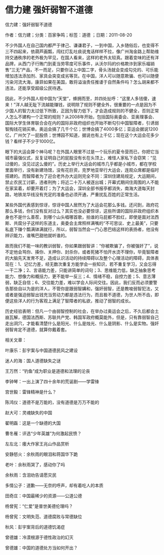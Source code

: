 # 信力建  强奸弱智不道德  
  
信力建：强奸弱智不道德  
作者：信力建；分类：百家争鸣；标签：道德 ；日期：2011-08-20  
不少外国人在自己国内都严于律己、谦谦君子，一到中国，入乡随俗后，也变得不三不四起来，依葫芦画瓢，闯红灯乱吐痰说鬼话样样不拉，像广州淘金路上帮助维持交通秩序的老外极为罕见，在国人看来，这样的老外太较真。跟着变味的还有洋品牌，从西门子行贿门到麦当劳零度可乐事件，从沃尔玛的价格欺诈到家乐福销售“三无”产品，不一而足，只要你沾上中国二字，骨头汤就会变成勾兑的、可乐能增加违法添加剂、家具会突变成劣等货。在中国，洋人可以随意欺骗、也可以随便污染河流大海，康菲如果在美国，敢将溢油责任推诿于自然条件吗？怎么胡来都不违法，还能享受超级公民待遇。  
因此，不少外国人视中国为“天堂”，蜂拥而至，并四处扯呼：“这里人多钱傻，速来！”洋人越无耻下流越能赚钱，说明除了规则不健全外，很重要的一点是因为不少国人的智力太过低下所致，正因为智力低下，才会造成规则的不健全，否则正常人怎么不建构一个正常的规则？从2008年开始，包括国际奥委会、亚奥理事会、国际大学生体育联合会在内的国际非政府组织也开始不断勾引中国智障者，引诱弱智掏钱花销买单。奥运会搞了几千个亿；世博会搞了4000多亿；亚运会据说1200亿，广州欠了一屁股债；世博园不知道，据说也有上千亿；现在这个大运会花多少钱？看样子不少于1000亿。  
眼下的大运会算个神马呢？在外国人眼里不过是一个玩乐的夏令营而已，你把它当城市最强仪式，反复证明自己的屁股没有长在头顶上，难怪人家私下会窃笑：“见过傻的，没见过这么傻的”。历史上举行大运会的城市几乎都是小城市，都在学校里面举行，没有新建场馆，没有花巨资，克罗地亚举行大运会，连观众席都是临时搭建的。而智障者为了迎合老外办大运则完全不同：深圳住建局规定，大运期间，禁止农民工讨薪，违者刑拘；将近二十万人被逐出城；开幕式期间住周围的人不能在家呆着，却要开着灯；为了大运会，深圳全部书报亭都消失，南海大道每天封路，地铁龙华线没有充足的准备也必须开通，严重扰乱百姓的正常生活。  
某些外国代表感到惊讶，惊讶中国人居然为了大运会花那么多钱。还问到，政府花那么多钱，你们没有反对过么？其实也没必要惊讶，这些所谓的国际非政府组织本身也不是什么善茬，到哪个山头唱哪首歌，拍谁的马屁都不脸红，即使是面对法西斯、共腐分子这样的东道主，奥委会主席照样满嘴的“不可思议、史上最美”，只要私底下赚个瓢满钵满就行，所以，弱智当然会一门心思巴结这样的表扬者，他没有辨识能力，谁嘴巴甜他就听谁的。  
故而我们不能一味的教训弱智，你如果跟弱智讲：“你被欺骗了，你被强奸了”，说不定他会骂你、揍你、关押你、封杀你，或者死猪不怕开水烫不理你，毕竟智障者的大脑先天发育不足，造成认识活动的持续障碍以及整个心理活动的障碍，具体表现在：1、记忆力差，经无数次重复方能学会一些知识，若不重复学习，又会忘得一干二净；2、言语能力差，只能讲简单的词句；3、思维能力低，缺乏抽象思考能力、想像力和概括力，更不能举一反三；4、情绪不稳，自控力差；5、意志薄弱，缺乏自信；6、交往能力差，难以学会人际间交往。因此，我们反而必须要警告那些自以为是的洋人，不管你是跟弱智媾和，强奸弱智，还是教唆弱智犯法，又或者是强迫弱智出钱充当劳动力都是违法行为，而且极不道德，为世人所不齿，即便这些洋人的行为客观上满足了智障者的私欲，推动了弱智的成长。  
历史经验表明：但凡一个由弱智控制的社会，在举办过奥运会之后，不久后都会土崩瓦解，德国法西斯、苏联共产党、韩国军政府概莫能外，但是，只有靠弱智自己走出洞穴，才能看清楚什么是阳光、什么是烛光、什么是阴影、什么是实物。强奸弱智肯定不道德，就算你戴着套。  
  
相关文章：  
叶康乐：彭宇案与中国道德民风之建设  
迷人的海：国人道德缺失之谜  
王万然：“钓鱼”成为职业是道德和法理的沦丧  
李钟琴：一出上演了四十余年的荒诞剧——学雷锋  
宫世毅：雷锋精神是什么？  
陈鸿仪：道德不是万能的，没有道德是万万不能的  
赵大可：灵魂缺失的中国  
翟明磊：这是一个缺德的大国  
曹冬雁：评选“少年英雄”为何激起民愤？  
左左北：痿大作家王兆山作品赏析  
安静怒火：余秋雨的眼泪和蒋国华下跪  
老叶：余秋雨哭了，感动你了吗  
余秋雨：含泪劝告请愿灾民  
多情公子：道歉——无奈的呼声，却有着吃人的本质  
田奇庄：中国最稀少的资源——公道公德  
杨曾宪：“仁爱”是普世美德伦理吗？  
杨曾宪：文明失范、道德腐败与常德缺位  
秋风：彭宇案背后的道德饥渴症  
曾德雄：冷漠根源于德性政治的幻灭  
曾德雄：中国的道德处方当如何开出？